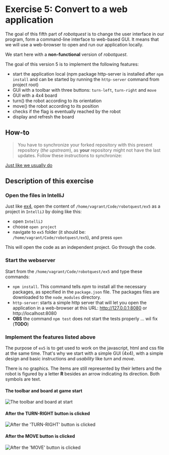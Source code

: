 # Exercise 5: Convert to a web application

The goal of this fifth part of _robotquest_ is to change the user interface in our program, form a command-line interface to web-based GUI. It means that we will use a web-browser to open and run our application locally. 

We start here with a **non-functional** version of _robotquest_. 

The goal of this version 5 is to implement the following features:
 - start the application local (npm package http-server is installed after `npm install` and can be started by running the `http-server` command from project root)
 - GUI with a toolbar with three buttons: `turn-left`, `turn-right` and `move`
 - GUI with a 4x4 board 
 - turn() the robot according to its orientation
 - move() the robot according to its position
 - checks if the flag is eventually reached by the robot
 - display and refresh the board 

## How-to 
> You have to synchronize your forked repository with this present repository (_the upstream_), as **your** repository might not have the last updates. Follow these instructions to synchronize:

[Just like we usually do](https://github.com/WeIgniteTech/robotquest/tree/master/ex3#how-to)


## Description of this exercise

### Open the files in IntelliJ
Just like [ex4](https://github.com/WeIgniteTech/robotquest/blob/master/ex4/README.md#open-the-files-in-intellij), open the content of `/home/vagrant/Code/robotquest/ex5` as a project in `IntelliJ` by doing like this: 
 - open `IntelliJ`
 - choose `open project`
 - navigate to `ex5` folder (it should be: `/home/vagrant/Code/robotquest/ex5`), and press `open`

This will open the code as an independent project. Go through the code. 


### Start the webserver
Start from the `/home/vagrant/Code/robotquest/ex5` and type these commands: 
 - `npm install`. This command tells _npm_ to install all the necessary packages, as specified in the `package.json` file. The packages files are downloaded to the `node_modules` directory. 
 - `http-server`: starts a simple http server that will let you open the application in a web-browser at this URL: http://127.0.0.1:8080 or http://localhost:8080  
 - **OBS** the command `npm test` does not start the tests properly ... wil fix (**TODO**)


### Implement the features listed above
The purpose of `ex5` is to get used to work on the javascript, html and css file at the same time. That's why we start with a simple GUI (4x4), with a simple design and basic instructions and _usability_ like _turn_ and _move_. 

There is no graphics. The items are still represented by their letters and the robot is figured by a letter **R** besides an arrow indicating its direction. Both symbols are text. 


#### The toolbar and board at game start

![The toolbar and board at start](https://raw.githubusercontent.com/WeIgniteTech/robotquest/master/ex5/readme-img/board_1.png)


#### After the TURN-RIGHT button is clicked

![After the 'TURN-RIGHT' button is clicked](https://raw.githubusercontent.com/WeIgniteTech/robotquest/master/ex5/readme-img/board_2.png)


#### After the MOVE button is clicked

![After the 'MOVE' button is clicked](https://raw.githubusercontent.com/WeIgniteTech/robotquest/master/ex5/readme-img/board_3.png)

